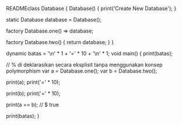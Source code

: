 READMEclass Database {
  Database() {
    print('Create New Database');
  }

  static Database database = Database();

  factory Database.one() => database;

  factory Database.two() {
    return database;
  }
}

dynamic batas = '\n' * 1 + '=' * 10 + '\n' * 1;
void main() {
  print(batas);

  // %  di deklarasikan secara eksplisit tanpa menggunakan konsep polymorphism
  var a = Database.one();
  var b = Database.two();

  print(a);
  print('=' * 10);

  print(b);
  print('=' * 10);

  print(a == b); // $ true

  print(batas);
}
